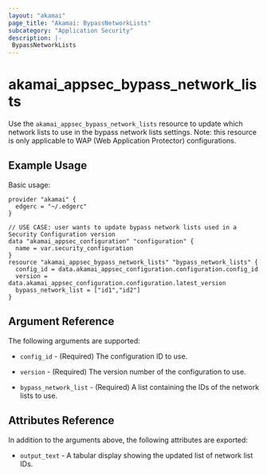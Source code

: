 ```yaml
---
layout: "akamai"
page_title: "Akamai: BypassNetworkLists"
subcategory: "Application Security"
description: |-
 BypassNetworkLists
---
```


# akamai_appsec_bypass_network_lists

Use the `akamai_appsec_bypass_network_lists` resource to update which network lists to use in the
bypass network lists settings. Note: this resource is only applicable to WAP (Web Application
Protector) configurations.

## Example Usage

Basic usage:

```hcl
provider "akamai" {
  edgerc = "~/.edgerc"
}

// USE CASE: user wants to update bypass network lists used in a Security Configuration version
data "akamai_appsec_configuration" "configuration" {
  name = var.security_configuration
}
resource "akamai_appsec_bypass_network_lists" "bypass_network_lists" {
  config_id = data.akamai_appsec_configuration.configuration.config_id
  version = data.akamai_appsec_configuration.configuration.latest_version
  bypass_network_list = ["id1","id2"]
}
```

## Argument Reference

The following arguments are supported:

* `config_id` - (Required) The configuration ID to use.

* `version` - (Required) The version number of the configuration to use.

* `bypass_network_list` - (Required) A list containing the IDs of the network lists to use.

## Attributes Reference

In addition to the arguments above, the following attributes are exported:

* `output_text` - A tabular display showing the updated list of network list IDs.

